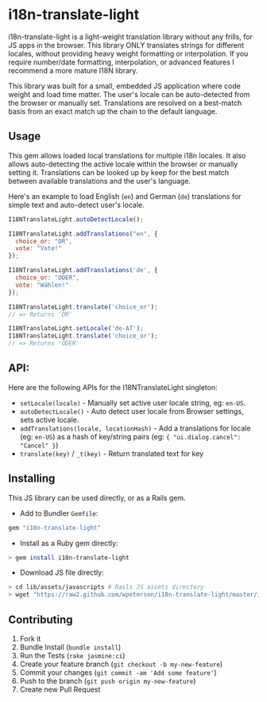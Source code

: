 i18n-translate-light
====================

i18n-translate-light is a light-weight translation library without any frills, for JS apps in the browser.  This library ONLY translates strings for different locales, without providing heavy weight formatting or interpolation.  If you require number/date formatting, interpolation, or advanced features I recommend a more mature I18N library.

This library was built for a small, embedded JS application where code weight and load time matter.  The user's locale can be auto-detected from the browser or manually set.  Translations are resolved on a best-match basis from an exact match up the chain to the default language.

## Usage

This gem allows loaded local translations for multiple i18n locales.  It also allows auto-detecting the active locale within the browser or manually setting it.  Translations can be looked up by keep for the best match between available translations and the user's language.

Here's an example to load English (`en`) and German (`de`) translations for simple text and auto-detect user's locale.

```javascript
I18NTranslateLight.autoDetectLocale();

I18NTranslateLight.addTranslations("en", {
  choice_or: "OR",
  vote: "Vote!"
});

I18NTranslateLight.addTranslations('de', {
  choice_or: "ODER",
  vote: "Wählen!"
});

I18NTranslateLight.translate('choice_or');
// => Returns 'OR'

I18NTranslateLight.setLocale('de-AT');
I18NTranslateLight.translate('choice_or');
// => Returns 'ODER'

```

API:
----
Here are the following APIs for the I18NTranslateLight singleton:

* `setLocale(locale)` - Manually set active user locale string, eg: `en-US`.
* `autoDetectLocale()` - Auto detect user locale from Browser settings, sets active locale.
* `addTranslations(locale, locationHash)` - Add a translations for locale (eg: `en-US`) as a hash of key/string pairs (eg: `{ "ui.dialog.cancel": "Cancel" }`)
* `translate(key)` / `_t(key)` - Return translated text for key

## Installing

This JS library can be used directly, or as a Rails gem.



* Add to Bundler `Gemfile`:
```ruby
gem "i18n-translate-light"
```
* Install as a Ruby gem directly:
```bash
> gem install i18n-translate-light
```
* Download JS file directly:
```bash
> cd lib/assets/javascripts # Rails JS assets directory
> wget "https://raw2.github.com/wpeterson/i18n-translate-light/master/i18n-translate-light.js"
```

## Contributing

1. Fork it
2. Bundle Install (`bundle install`)
3. Run the Tests (`rake jasmine:ci`)
2. Create your feature branch (`git checkout -b my-new-feature`)
3. Commit your changes (`git commit -am 'Add some feature'`)
4. Push to the branch (`git push origin my-new-feature`)
5. Create new Pull Request
